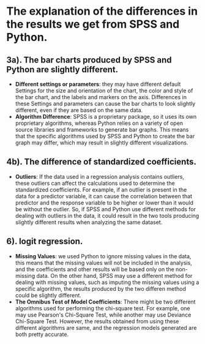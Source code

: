 # The explanation of the differences in the results we get from SPSS and Python.

## 3a). The bar charts produced by SPSS and Python are slightly different.
- **Different settings or parameters**: they may have different default Settings for the size and orientation of the chart, the color and style of the bar chart, and the labels and markers on the axis. Differences in these Settings and parameters can cause the bar charts to look slightly different, even if they are based on the same data.
- **Algorithm Difference**: SPSS is a proprietary package, so it uses its own proprietary algorithms, whereas Python relies on a variety of open source libraries and frameworks to generate bar graphs. This means that the specific algorithms used by SPSS and Python to create the bar graph may differ, which may result in slightly different visualizations.


## 4b). The difference of standardized coefficients.
- **Outliers**: If the data used in a regression analysis contains outliers, these outliers can affect the calculations used to determine the standardized coefficients. For example, if an outlier is present in the data for a predictor variable, it can cause the correlation between that predictor and the response variable to be higher or lower than it would be without the outlier. So, if SPSS and Python use different methods for dealing with outliers in the data, it could result in the two tools producing slightly different results when analyzing the same dataset. 


## 6). logit regression.
- **Missing Values**: we used Python to ignore missing values in the data, this means that the missing values will not be included in the analysis, and the coefficients and other results will be based only on the non-missing data. On the other hand, SPSS may use a different method for dealing with missing values, such as imputing the missing values using a specific algorithm, the results produced by the two differen method could be slightly different.
- **The Omnibus Test of Model Coefficients**: There might be two different algorithms used for performing the chi-square test. For example, one may use Pearson's Chi-Square Test, while another may use Deviance Chi-Square Test. However, the results obtained from using these different algorithms are same, and the regression models generated are both pretty accurate.
